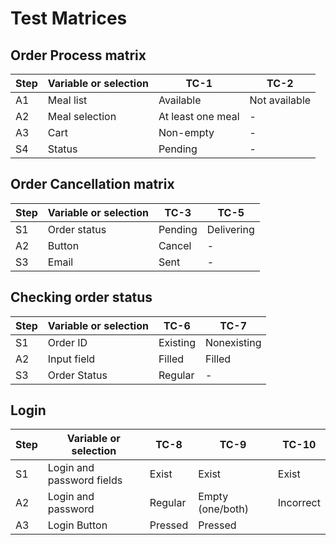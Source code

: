 # Test Matrices

## Order Process matrix
<table>
    <thead>
        <tr>
            <th>Step</th>
            <th>Variable or selection</th>
            <th>TC-1</th>
            <th>TC-2</th>
        </tr>
    </thead>
    <tbody>
        <tr>
            <td>A1</td>
            <td>Meal list</td>
            <td>Available</td>
            <td>Not available</td>
        </tr>
        <tr>
            <td>A2</td>
            <td>Meal selection</td>
            <td>At least one meal</td>
            <td>-</td>
        </tr>
        <tr>
            <td>A3</td>
            <td>Cart</td>
            <td>Non-empty</td>
            <td>-</td>
        </tr>
        <tr>
            <td>S4</td>
            <td>Status</td>
            <td>Pending</td>
            <td>-</td>
        </tr>
    </tbody>
</table>

## Order Cancellation matrix 
<table>
    <thead>
        <tr>
            <th>Step</th>
            <th>Variable or selection</th>
            <th>TC-3</th>
            <th>TC-5</th>
        </tr>
    </thead>
    <tbody>
        <tr>
            <td>S1</td>
            <td>Order status</td>
            <td>Pending</td>
            <td>Delivering</td>
        </tr>
        <tr>
            <td>A2</td>
            <td>Button</td>
            <td>Cancel</td>
            <td>-</td>
        </tr>
        <tr>
            <td>S3</td>
            <td>Email</td>
            <td>Sent</td>
            <td>-</td>
        </tr>
    </tbody>
</table>

## Checking order status
<table>
    <thead>
        <tr>
            <th>Step</th>
            <th>Variable or selection</th>
            <th>TC-6</th>
            <th>TC-7</th>
        </tr>
    </thead>
    <tbody>
        <tr>
            <td>S1</td>
            <td>Order ID</td>
            <td>Existing</td>
            <td>Nonexisting</td>
        </tr>
        <tr>
            <td>A2</td>
            <td>Input field</td>
            <td>Filled</td>
            <td>Filled</td>
        </tr>
        <tr>
            <td>S3</td>
            <td>Order Status</td>
            <td>Regular</td>
            <td>-</td>
        </tr>
    </tbody>
</table>

## Login
<table>
    <thead>
        <tr>
            <th>Step</th>
            <th>Variable or selection</th>
            <th>TC-8</th>
            <th>TC-9</th>
            <th>TC-10</th>
        </tr>
    </thead>
    <tbody>
        <tr>
            <td>S1</td>
            <td>Login and password fields</td>
            <td>Exist</td>
            <td>Exist</td>
            <td>Exist</td>
        </tr>
        <tr>
            <td>A2</td>
            <td>Login and password</td>
            <td>Regular</td>
            <td>Empty (one/both)</td>
            <td>Incorrect</td>
        </tr>
        <tr>
            <td>A3</td>
            <td>Login Button</td>
            <td>Pressed</td>
            <td>Pressed</td>
        </tr>
    </tbody>
</table>


